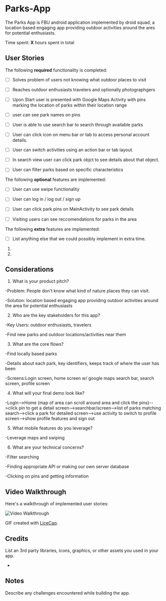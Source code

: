 # Parks-App
The Parks App is FBU android application implemented by droid squad, a location based engaging app providing outdoor activities around the ares for potential enthusiasts.


Time spent: **X** hours spent in total

## User Stories

The following **required** functionality is completed:

- [ ] Solves problem of users not knowing what outdoor places to visit
- [ ] Reaches outdoor enthusiasts travelers and optionally photographgers

- [ ] Upon Start user is presented with Google Maps Activity with pins marking the location of parks within their location    range
- [ ] user can see park names on pins
- [ ] User is able to use search bar to search through available parks
- [ ] User can click icon on menu bar or tab to access personal account details.
- [ ] User can switch activities using an action bar or tab layout.
- [ ] In search view user can click park objct to see details about that object.
- [ ] User can filter parks based on specific characteristics


The following **optional** features are implemented:
- [ ] User can use swipe functionality
- [ ] User can log in / log out / sign up
- [ ] User can click park pins on MainActivity to see park details
- [ ] Visiting users can see reccomendations for parks in the area



The following **extra** features are implemented:

- [ ] List anything else that we could possibly implement in extra time.
1.
2.

## Considerations
1. What is your product pitch?

-Problem: People don't know what kind of nature places they can visit. 

-Solution: location based engaging app providing outdoor activities around the area for potential enthusiasts

2. Who are the key stakeholders for this app?

-Key Users:  outdoor enthusiasts, travelers

-Find new parks and outdoor locations/activities near them

3. What are the core flows?

-Find locally based parks

-Details about each park, key identifiers, keeps track of where the user has been

-Screens:Login screen, home screen w/ google maps search bar, search screen, profile screen

4. What will your final demo look like?

-Login-->Home (map of area can scroll around area and click the pins)-->click pin to get a detail screen-->searchbar/screen-->list of parks matching search-->click a park for detailed screen-->use activity to switch to profile screen-->show profile features and sign out

5. What mobile features do you leverage?

-Leverage maps and swiping

6. What are your technical concerns?

-Filter searching

-Finding appropriate API or making our own server database

-Clicking on pins and getting information

## Video Walkthrough

Here's a walkthrough of implemented user stories:

<img src='http://i.imgur.com/link/to/your/gif/file.gif' title='Video Walkthrough' width='' alt='Video Walkthrough' />

GIF created with [LiceCap](http://www.cockos.com/licecap/).

## Credits

List an 3rd party libraries, icons, graphics, or other assets you used in your app.

- 


## Notes

Describe any challenges encountered while building the app.
